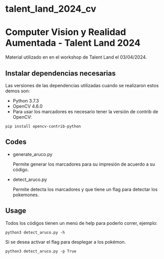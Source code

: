 # talent_land_2024_cv

# Computer Vision y Realidad Aumentada - Talent Land 2024

Material utilizado en en el workshop de Talent Land el 03/04/2024.

## Instalar dependencias necesarias

Las versiones de las dependencias utilizadas cuando se realizaron estos demos son:

- Python 3.7.3
- OpenCV 4.6.0
- Para usar los marcadores es necesario tener la versión de contrib de OpenCV:

``` pip install opencv-contrib-python ```


## Codes

- generate_aruco.py

	Permite generar los marcadores para su impresión de acuerdo a su código.

- detect_aruco.py

	Permite detecta los marcadores y que tiene un flag para detectar los pokemones.

## Usage

Todos los códigos tienen un menú de help para poderlo correr, ejemplo:

```python3 detect_aruco.py -h```

Si se desea activar el flag para desplegar a los pokémon.

```python3 detect_aruco.py -p True```
